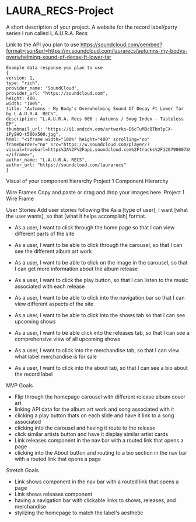 # LAURA_RECS-Project

A short description of your project.
A website for the record label/party series I run called L.A.U.R.A. Recs

Link to the API you plan to use
https://soundcloud.com/oembed?format=json&url=https://m.soundcloud.com/laurarecs/autumns-my-bodys-overwhelming-sound-of-decay-ft-lower-tar

```
Example data response you plan to use
{
version: 1,
type: "rich",
provider_name: "SoundCloud",
provider_url: "https://soundcloud.com",
height: 400,
width: "100%",
title: "Autumns - My Body's Overwhelming Sound Of Decay Ft Lower Tar by L.A.U.R.A. RECS",
description: "L.A.U.R.A. Recs 006 : Autumns / Smog Index - Tasteless EP",
thumbnail_url: "https://i1.sndcdn.com/artworks-E6cTuMBcBTbnlpCX-iPySHQ-t500x500.jpg",
html: "<iframe width="100%" height="400" scrolling="no" frameborder="no" src="https://w.soundcloud.com/player/?visual=true&url=https%3A%2F%2Fapi.soundcloud.com%2Ftracks%2F1207900078&show_artwork=true"></iframe>",
author_name: "L.A.U.R.A. RECS",
author_url: "https://soundcloud.com/laurarecs"
}
```

Visual of your component hierarchy
Project 1 Component Hierarchy

Wire Frames
Copy and paste or drag and drop your images here.
Project 1 Wire Frame

User Stories
Add user stories following the As a [type of user], I want [what the user wants], so that [what it helps accomplish] format.

- As a user, I want to click through the home page so that I can view different parts of the site
- As a user, I want to be able to click through the carousel, so that I can see the different album art work
- As a user, I want to be able to click on the image in the carousel, so that I can get more information about the album release
- As a user, I want to click the play button, so that I can listen to the music associated with each release

- As a user, I want to be able to click into the navigation bar so that I can view different aspects of the site
- As a user, I want to be able to click into the shows tab so that I can see upcoming shows
- As a user, I want to be able click into the releases tab, so that I can see a comprehensive view of all upcoming shows
- As a user, I want to click into the merchandise tab, so that I can view what label merchandise is for sale
- As a user, I want to click into the about tab, so that I can see a bio about the record label

MVP Goals

- Flip through the homepage carousel with different release album cover art
- linking API data for the album art work and song associated with it
- clicking a play button thats on each slide and have it link to a song associated
- clicking into the carousel and having it route to the release
- click similar artists button and have it display similar artist cards
- Link releases component in the nav bar with a routed link that opens a page
- clicking into the About button and routing to a bio section in the nav bar with a routed link that opens a page

Stretch Goals

- Link shows component in the nav bar with a routed link that opens a page
- Link shows releases component
- having a navigation bar with clickable links to shows, releases, and merchandise
- stylizing the homepage to match the label's aesthetic
